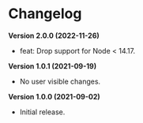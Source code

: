# Changelog

**Version 2.0.0 (2022-11-26)**

- feat: Drop support for Node < 14.17.

**Version 1.0.1 (2021-09-19)**

- No user visible changes.

**Version 1.0.0 (2021-09-02)**

- Initial release.
